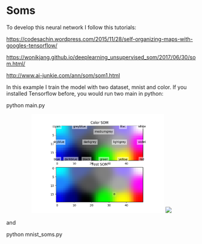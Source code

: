 # Soms
To develop this neural network I follow this tutorials:

https://codesachin.wordpress.com/2015/11/28/self-organizing-maps-with-googles-tensorflow/ 

https://wonikjang.github.io/deeplearning_unsupervised_som/2017/06/30/som.html/

http://www.ai-junkie.com/ann/som/som1.html 

In this example I train the model with two dataset, mnist and color. If you installed Tensorflow before, you would run two main in python:

python main.py

<p align="center">
  <img src="image/color_image.png" width="350"/>
  <img src="your_relative_path_here_number_2_large_name" width="350"/>
</p>

and

python mnist_soms.py

